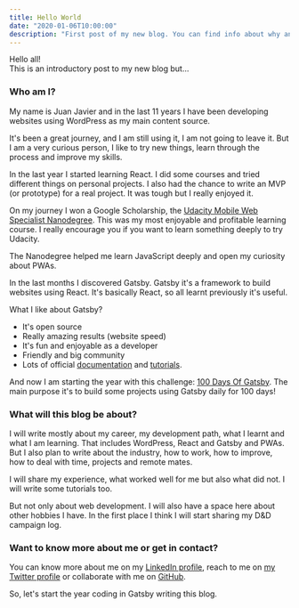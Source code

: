 ```yaml
---
title: Hello World
date: "2020-01-06T10:00:00"
description: "First post of my new blog. You can find info about why and how I am doing this project."
---
```


Hello all!  
This is an introductory post to my new blog but...

### Who am I?
My name is Juan Javier and in the last 11 years I have been developing websites using WordPress as my main content source.

It's been a great journey, and I am still using it, I am not going to leave it. But I am a very curious person, I like to try new things, learn through the process and improve my skills.

In the last year I started learning React. I did some courses and tried different things on personal projects. I also had the chance to write an MVP (or prototype) for a real project. It was tough but I really enjoyed it.

On my journey I won a Google Scholarship, the [Udacity Mobile Web Specialist Nanodegree](https://www.udacity.com/course/mobile-web-specialist-nanodegree--nd024). This was my most enjoyable and profitable learning course. I really encourage you if you want to learn something deeply to try Udacity.

The Nanodegree helped me learn JavaScript deeply and open my curiosity about PWAs.

In the last months I discovered Gatsby. Gatsby it's a framework to build websites using React. It's basically React, so all learnt previously it's useful.

What I like about Gatsby?  
- It's open source
- Really amazing results (website speed)
- It's fun and enjoyable as a developer
- Friendly and big community
- Lots of official [documentation](https://www.gatsbyjs.org/docs/) and [tutorials](https://www.gatsbyjs.org/tutorial/).

And now I am starting the year with this challenge: [100 Days Of Gatsby](https://www.gatsbyjs.org/blog/100days/). The main purpose it's to build some projects using Gatsby daily for 100 days!

### What will this blog be about?
I will write mostly about my career, my development path, what I learnt and what I am learning. That includes WordPress, React and Gatsby and PWAs. But I also plan to write about the industry, how to work, how to improve, how to deal with time, projects and remote mates.

I will share my experience, what worked well for me but also what did not. I will write some tutorials too.

But not only about web development. I will also have a space here about other hobbies I have. In the first place I think I will start sharing my D&D campaign log.

### Want to know more about me or get in contact?
You can know more about me on my [LinkedIn profile](https://www.linkedin.com/in/desarrolladorwordpress/?locale=en_US), reach to me on [my Twitter profile](https://twitter.com/JuanJavier1979) or collaborate with me on [GitHub](https://github.com/JuanJavier1979).

So, let's start the year coding in Gatsby writing this blog.